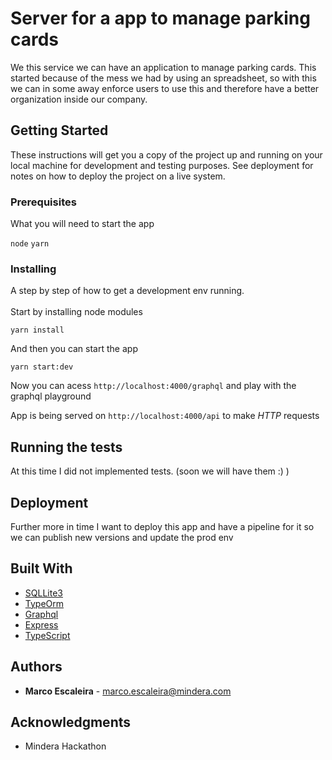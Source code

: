 # Server for a app to manage parking cards

We this service we can have an application to manage parking cards. This started because of the mess 
we had by using an spreadsheet, so with this we can in some away enforce users to use this 
and therefore have a better organization inside our company.

## Getting Started

These instructions will get you a copy of the project up and running on your local machine for development and testing purposes. See deployment for notes on how to deploy the project on a live system.

### Prerequisites

What you will need to start the app

`node`
`yarn`

### Installing

A step by step of how to get a development env running.
<br><br>
Start by installing node modules
```
yarn install
```

And then you can start the app

```
yarn start:dev
```

Now you can acess `http://localhost:4000/graphql` and play with the graphql playground

App is being served on `http://localhost:4000/api` to make *HTTP* requests

## Running the tests

At this time I did not implemented tests. (soon we will have them :) )


## Deployment

Further more in time I want to deploy this app and have a pipeline for it so we can publish new versions and update the prod env

## Built With

* [SQLLite3](https://www.sqlite.org/version3.html)
* [TypeOrm](https://typeorm.io/)
* [Graphql](https://typegraphql.ml/docs/introduction.html)
* [Express](https://expressjs.com/en/4x/api.html)
* [TypeScript](https://www.typescriptlang.org/docs/home.html)

## Authors

* **Marco Escaleira** - marco.escaleira@mindera.com


## Acknowledgments

* Mindera Hackathon
